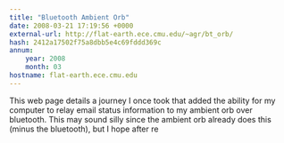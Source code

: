 ```yaml
---
title: "Bluetooth Ambient Orb"
date: 2008-03-21 17:19:56 +0000
external-url: http://flat-earth.ece.cmu.edu/~agr/bt_orb/
hash: 2412a17502f75a8dbb5e4c69fddd369c
annum:
    year: 2008
    month: 03
hostname: flat-earth.ece.cmu.edu
---
```


This web page details a journey I once took that added the ability for my computer to relay email status information to my ambient orb over bluetooth.  This may sound silly since the ambient orb already does this (minus the bluetooth), but I hope after re
